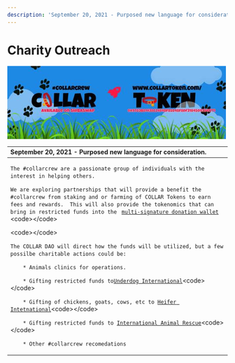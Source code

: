 ```yaml
---
description: 'September 20, 2021 - Purposed new language for consideration.'
---
```


# Charity Outreach

![](../.gitbook/assets/1080x360.jpg)

<table>
  <thead>
    <tr>
      <th style="text-align:left">September 20, 2021 - Purposed new language for consideration.</th>
    </tr>
  </thead>
  <tbody>
    <tr>
      <td style="text-align:left">
        <p><code>The #collarcrew are a passionate group of individuals with the interest in helping others.</code>
        </p>
        <p><code>We are exploring partnerships that will provide a benefit the #collarcrew from staking and or farming of COLLAR Tokens to earn fees and rewards.  This will also provide the tokenomics that can bring in restricted funds into the </code>
          <a
          href="../community/community-engagment/multi-signature-donation-wallet.md"><code>multi-signature donation wallet</code>
            </a>&lt;code&gt;&lt;/code&gt;</p>
        <p>&lt;code&gt;&lt;/code&gt;</p>
        <p><code>The COLLAR DAO will direct how the funds will be utilized, but a few possilbe charitable actions could be:</code>
        </p>
        <p><code>    * Animals clinics for operations.</code>
        </p>
        <p><code>    * Gifting restricted funds to</code><a href="https://www.theunderdog.org/"><code>Underdog International</code></a>&lt;code&gt;&lt;/code&gt;</p>
        <p><code>    * Gifting of chickens, goats, cows, etc to </code><a href="https://www.heifer.org/gift-catalog/animals/index.html?msource=KIK1E21BS0001&amp;gclid=CjwKCAjw7rWKBhAtEiwAJ3CWLJE9fI4Z0VHn51DxQgTlKQgo7rs_6xPU-kRjoLig8QhG6Q2518Bi_BoCDyoQAvD_BwE"><code>Heifer Intetnational</code></a>&lt;code&gt;&lt;/code&gt;</p>
        <p><code>    * Gifting restricted funds to </code><a href="https://www.internationalanimalrescue.org/"><code>International Animal Rescue</code></a>&lt;code&gt;&lt;/code&gt;</p>
        <p><code>    * Other #collarcrew recomedations</code>
        </p>
      </td>
    </tr>
  </tbody>
</table>

